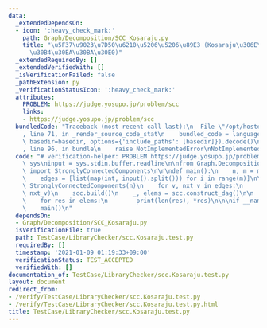 ```yaml
---
data:
  _extendedDependsOn:
  - icon: ':heavy_check_mark:'
    path: Graph/Decomposition/SCC_Kosaraju.py
    title: "\u5F37\u9023\u7D50\u6210\u5206\u5206\u89E3 (Kosaraju\u306E\u30A2\u30EB\
      \u30B4\u30EA\u30BA\u30E0)"
  _extendedRequiredBy: []
  _extendedVerifiedWith: []
  _isVerificationFailed: false
  _pathExtension: py
  _verificationStatusIcon: ':heavy_check_mark:'
  attributes:
    PROBLEM: https://judge.yosupo.jp/problem/scc
    links:
    - https://judge.yosupo.jp/problem/scc
  bundledCode: "Traceback (most recent call last):\n  File \"/opt/hostedtoolcache/Python/3.9.4/x64/lib/python3.9/site-packages/onlinejudge_verify/documentation/build.py\"\
    , line 71, in _render_source_code_stat\n    bundled_code = language.bundle(stat.path,\
    \ basedir=basedir, options={'include_paths': [basedir]}).decode()\n  File \"/opt/hostedtoolcache/Python/3.9.4/x64/lib/python3.9/site-packages/onlinejudge_verify/languages/python.py\"\
    , line 96, in bundle\n    raise NotImplementedError\nNotImplementedError\n"
  code: "# verification-helper: PROBLEM https://judge.yosupo.jp/problem/scc\nimport\
    \ sys\ninput = sys.stdin.buffer.readline\n\nfrom Graph.Decomposition.SCC_Kosaraju\
    \ import StronglyConnectedComponents\n\n\ndef main():\n    n, m = map(int, input().split())\n\
    \    edges = [list(map(int, input().split())) for i in range(m)]\n\n    scc =\
    \ StronglyConnectedComponents(n)\n    for v, nxt_v in edges:\n        scc.add_edge(v,\
    \ nxt_v)\n    scc.build()\n    _, elems = scc.construct_dag()\n\n    print(len(elems))\n\
    \    for res in elems:\n        print(len(res), *res)\n\n\nif __name__ == '__main__':\n\
    \    main()\n"
  dependsOn:
  - Graph/Decomposition/SCC_Kosaraju.py
  isVerificationFile: true
  path: TestCase/LibraryChecker/scc.Kosaraju.test.py
  requiredBy: []
  timestamp: '2021-01-09 01:19:33+09:00'
  verificationStatus: TEST_ACCEPTED
  verifiedWith: []
documentation_of: TestCase/LibraryChecker/scc.Kosaraju.test.py
layout: document
redirect_from:
- /verify/TestCase/LibraryChecker/scc.Kosaraju.test.py
- /verify/TestCase/LibraryChecker/scc.Kosaraju.test.py.html
title: TestCase/LibraryChecker/scc.Kosaraju.test.py
---
```

